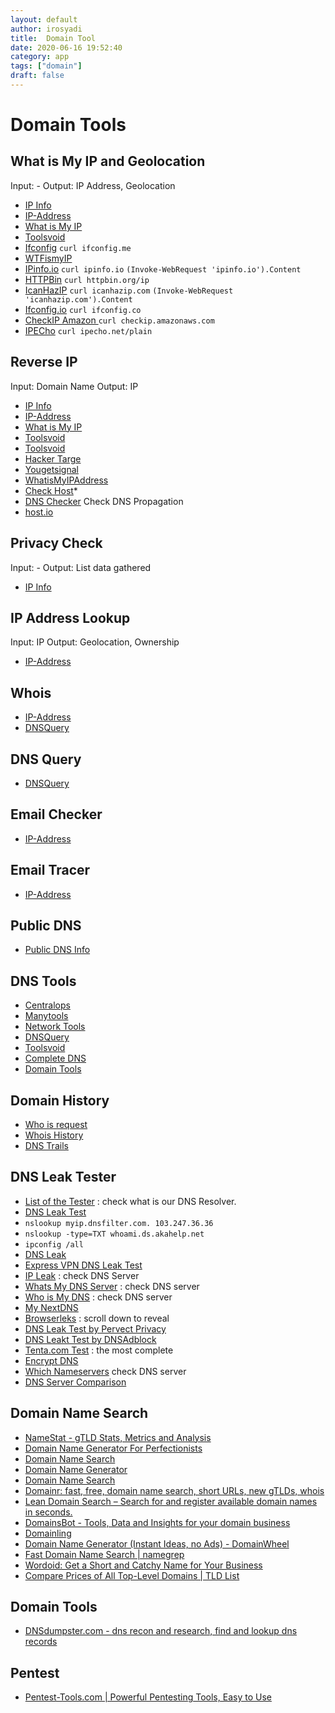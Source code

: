 ```yaml
---
layout: default
author: irosyadi
title:  Domain Tool
date: 2020-06-16 19:52:40
category: app
tags: ["domain"]
draft: false
---
```


# Domain Tools

## What is My IP and Geolocation
Input: -
Output: IP Address, Geolocation
- [IP Info](https://ipinfo.info/)
- [IP-Address](https://www.ip-address.org/)
- [What is My IP](https://www.whatismyip.com/)
- [Toolsvoid](https://www.toolsvoid.com/what-is-my-ip-address/)
- [Ifconfig](https://ifconfig.me/) `curl ifconfig.me`
- [WTFismyIP](https://wtfismyip.com/)
- [IPinfo.io](https://ipinfo.io/) `curl ipinfo.io` `(Invoke-WebRequest 'ipinfo.io').Content`
- [HTTPBin](https://httpbin.org/ip) `curl httpbin.org/ip`
- [IcanHazIP](https://icanhazip.com/) `curl icanhazip.com` `(Invoke-WebRequest 'icanhazip.com').Content`
- [Ifconfig.io](https://ifconfig.co/) `curl ifconfig.co`
- [CheckIP Amazon ](https://checkip.amazonaws.com/) `curl checkip.amazonaws.com`
- [IPECho](https://ipecho.net/plain) `curl ipecho.net/plain`

## Reverse IP
Input: Domain Name
Output: IP

- [IP Info](https://ipinfo.info/html/ip_checker.php)
- [IP-Address](https://www.ip-address.org/reverse-lookup/reverse-ip.php)
- [What is My IP](https://www.whatismyip.com/)
- [Toolsvoid](https://www.toolsvoid.com/ip-address-lookup/)
- [Toolsvoid](https://www.toolsvoid.com/domain-to-ip/)
- [Hacker Targe](https://hackertarget.com/reverse-ip-lookup/)
- [Yougetsignal](https://www.yougetsignal.com/tools/web-sites-on-web-server/)
- [WhatisMyIPAddress](https://whatismyipaddress.com/hostname-ip)
- [Check Host](https://check-host.net/ip-info?)*
- [DNS Checker](https://dnschecker.org/#A/) Check DNS Propagation
- [host.io](https://host.io/)

## Privacy Check
Input: -
Output: List data gathered

- [IP Info](https://ipinfo.info/html/privacy-check.php)

## IP Address Lookup
Input: IP
Output: Geolocation, Ownership

- [IP-Address](https://www.ip-address.org/lookup/ip-locator.php)

## Whois
- [IP-Address](https://www.ip-address.org/tracer/ip-whois.php)
- [DNSQuery](https://dnsquery.org/whois/)

## DNS Query
- [DNSQuery](https://dnsquery.org/dnsquery/)

## Email Checker
- [IP-Address](https://www.ip-address.org/verify/email-checker.php)

## Email Tracer
- [IP-Address](https://www.ip-address.org/tracker/trace-email.php)

## Public DNS
- [Public DNS Info](https://public-dns.info/)


## DNS Tools
- [Centralops](https://centralops.net/co/)
- [Manytools](https://manytools.org/network/)
- [Network Tools](https://network-tools.com/)
- [DNSQuery](https://dnsquery.org/)
- [Toolsvoid](https://www.toolsvoid.com)
- [Complete DNS](https://completedns.com/)
- [Domain Tools](https://whois.domaintools.com/)

## Domain History
- [Who is request](https://whoisrequest.com/history/)
- [Whois History](https://whois-history.whoisxmlapi.com/api)
- [DNS Trails](https://securitytrails.com/dns-trails#/)

## DNS Leak Tester
- [List of the Tester](https://routersecurity.org/testdns.php) : check what is our DNS Resolver.
- [DNS Leak Test](https://www.dnsleaktest.com)
- `nslookup myip.dnsfilter.com. 103.247.36.36`
- `nslookup -type=TXT whoami.ds.akahelp.net`
- `ipconfig /all`
- [DNS Leak](https://dnsleak.com)
- [Express VPN DNS Leak Test](https://www.expressvpn.com/dns-leak-test)
- [IP Leak](https://ipleak.net/) : check DNS Server
- [Whats My DNS Server](https://www.whatsmydnsserver.com/) : check DNS server
- [Who is My DNS](https://whoismydns.com/) : check DNS server
- [My NextDNS](https://my.nextdns.io/)
- [Browserleks](https://browserleaks.com/ip) : scroll down to reveal
- [DNS Leak Test by Pervect Privacy](https://www.perfect-privacy.com/en/tests/dns-leaktest)
- [DNS Leakt Test by DNSAdblock](https://dnsadblock.com/dns-leak-test/)
- [Tenta.com Test](https://tenta.com/test/) : the most complete
- [Encrypt DNS](https://www.toptal.com/web/encrypted-safe-with-esni-doh-dot)
- [Which Nameservers](https://which.nameserve.rs/) check DNS server
- [DNS Server Comparison](https://www.grc.com/dns/benchmark.htm)

## Domain Name Search
* [NameStat - gTLD Stats, Metrics and Analysis](https://namestat.org/)
* [Domain Name Generator For Perfectionists](https://www.namemesh.com/)
* [Domain Name Search](https://instantdomainsearch.com/)
* [Domain Name Generator](https://www.domainnamesoup.com/)
* [Domain Name Search](https://domize.com/)
* [Domainr: fast, free, domain name search, short URLs, new gTLDs, whois](https://domainr.com/)
* [Lean Domain Search – Search for and register available domain names in seconds.](https://leandomainsearch.com/)
* [DomainsBot - Tools, Data and Insights for your domain business](https://domainsbot.com/)
* [Domainling](https://domainling.com/)
* [Domain Name Generator (Instant Ideas, no Ads) - DomainWheel](https://domainwheel.com/)
* [Fast Domain Name Search | namegrep](https://namegrep.com/)
* [Wordoid: Get a Short and Catchy Name for Your Business](https://wordoid.com/)
* [Compare Prices of All Top-Level Domains | TLD List](https://tld-list.com/)

## Domain Tools
- [DNSdumpster.com - dns recon and research, find and lookup dns records](https://dnsdumpster.com/)

## Pentest
- [Pentest-Tools.com | Powerful Pentesting Tools, Easy to Use](https://pentest-tools.com/home)



